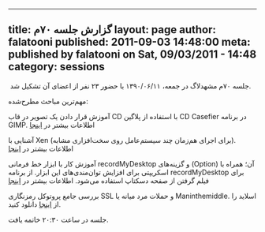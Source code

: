 ----------
title: گزارش جلسه ۷۰‌م
layout: page
author: falatooni
published: 2011-09-03 14:48:00
meta: published by falatooni on Sat, 09/03/2011 - 14:48
category: sessions
----------
 جلسه ۷۰‌م مشهدلاگ در جمعه، ۱۳۹۰/۰۶/۱۱ با حضور ۲۳ نفر از اعضای آن تشکیل شد.


<!--more-->



مهم‌ترین مباحث مطرح‌شده:

آموزش قرار دادن یک تصویر در قاب CD با استفاده از پلاگین CD Casefier در برنامه
GIMP. اطلاعات بیشتر در [اینجا](http://registry.gimp.org/node/25397)

آشنایی با Xen (برای اجرای هم‌زمان چند سیستم‌عامل روی سخت‌افزاری مشابه).
اطلاعات بیشتر در [اینجا](http://xen.org)

آموزش کار با ابزار خط فرمانی recordMyDesktop و گزینه‌های (Option) آن؛ همراه با
اسکریپتی برای افزایش توان‌مندی‌های این ابزار. از برنامه recordMyDesktop برای
فیلم گرفتن از صفحه دسکتاپ استفاده می‌شود. اطلاعات بیشتر در
[اینجا](http://recordmydesktop.sourceforge.net/about.php)

بررسی جامع پروتوکل رمز‌نگاری SSL و حملات مرد میانه یا Maninthemiddle. اسلاید
را از [اینجا](/reports/session-70/mitm-iran.pdf) دانلود کنید.

جلسه در ساعت ۲۰:۳۰ خاتمه یافت.

